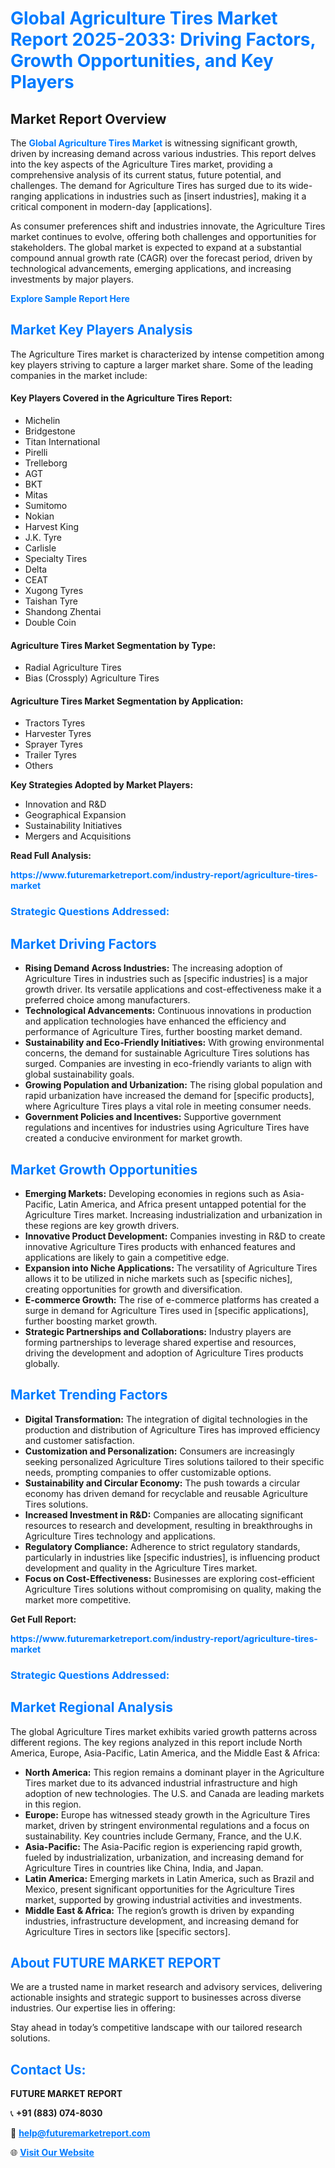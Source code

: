 <h1 style="color: #007BFF;">Global Agriculture Tires Market Report 2025-2033: Driving Factors, Growth Opportunities, and Key Players</h1>

<section id="overview">
<h2>Market Report Overview</h2>
<p>The <a href="https://www.futuremarketreport.com/industry-report/agriculture-tires-market" style="color: #007BFF; text-decoration: none;"><strong>Global Agriculture Tires Market</strong></a> is witnessing significant growth, driven by increasing demand across various industries. This report delves into the key aspects of the Agriculture Tires market, providing a comprehensive analysis of its current status, future potential, and challenges. The demand for Agriculture Tires has surged due to its wide-ranging applications in industries such as [insert industries], making it a critical component in modern-day [applications].</p>
<p>As consumer preferences shift and industries innovate, the Agriculture Tires market continues to evolve, offering both challenges and opportunities for stakeholders. The global market is expected to expand at a substantial compound annual growth rate (CAGR) over the forecast period, driven by technological advancements, emerging applications, and increasing investments by major players.</p>
</section>

<section id="overview">
<p><a href="https://www.futuremarketreport.com/request-sample/reportId=86628" style="color: #007BFF; text-decoration: none;"><strong>Explore Sample Report Here</strong></a></p>
</section>

<section id="key-players">
<h2 style="color: #007BFF;">Market Key Players Analysis</h2>
<p>The Agriculture Tires market is characterized by intense competition among key players striving to capture a larger market share. Some of the leading companies in the market include:</p>
<h4>Key Players Covered in the Agriculture Tires Report:</h4>
<ul><li>Michelin</li><li>Bridgestone</li><li>Titan International</li><li>Pirelli</li><li>Trelleborg</li><li>AGT</li><li>BKT</li><li>Mitas</li><li>Sumitomo</li><li>Nokian</li><li>Harvest King</li><li>J.K. Tyre</li><li>Carlisle</li><li>Specialty Tires</li><li>Delta</li><li>CEAT</li><li>Xugong Tyres</li><li>Taishan Tyre</li><li>Shandong Zhentai</li><li>Double Coin</li></ul>
<h4>Agriculture Tires Market Segmentation by Type:</h4>
<ul><li>Radial Agriculture Tires</li><li>Bias (Crossply) Agriculture Tires</li></ul>

<h4>Agriculture Tires Market Segmentation by Application:</h4>
<ul><li>Tractors Tyres</li><li>Harvester Tyres</li><li>Sprayer Tyres</li><li>Trailer Tyres</li><li>Others</li></ul>
<p><strong>Key Strategies Adopted by Market Players:</strong></p>
<ul>
<li>Innovation and R&D</li>
<li>Geographical Expansion</li>
<li>Sustainability Initiatives</li>
<li>Mergers and Acquisitions</li>
</ul>
</section>

<section>
<p><strong>Read Full Analysis: </strong></p><a href="https://www.futuremarketreport.com/industry-report/agriculture-tires-market" style="color: #007BFF; text-decoration: none;"><strong>https://www.futuremarketreport.com/industry-report/agriculture-tires-market</strong></a>
<h3 style="color: #007BFF;">Strategic Questions Addressed:</h3>
</section>

<section id="driving-factors">
<h2 style="color: #007BFF;">Market Driving Factors</h2>
<ul>
<li><strong>Rising Demand Across Industries:</strong> The increasing adoption of Agriculture Tires in industries such as [specific industries] is a major growth driver. Its versatile applications and cost-effectiveness make it a preferred choice among manufacturers.</li>
<li><strong>Technological Advancements:</strong> Continuous innovations in production and application technologies have enhanced the efficiency and performance of Agriculture Tires, further boosting market demand.</li>
<li><strong>Sustainability and Eco-Friendly Initiatives:</strong> With growing environmental concerns, the demand for sustainable Agriculture Tires solutions has surged. Companies are investing in eco-friendly variants to align with global sustainability goals.</li>
<li><strong>Growing Population and Urbanization:</strong> The rising global population and rapid urbanization have increased the demand for [specific products], where Agriculture Tires plays a vital role in meeting consumer needs.</li>
<li><strong>Government Policies and Incentives:</strong> Supportive government regulations and incentives for industries using Agriculture Tires have created a conducive environment for market growth.</li>
</ul>
</section>

<section id="growth-opportunities">
<h2 style="color: #007BFF;">Market Growth Opportunities</h2>
<ul>
<li><strong>Emerging Markets:</strong> Developing economies in regions such as Asia-Pacific, Latin America, and Africa present untapped potential for the Agriculture Tires market. Increasing industrialization and urbanization in these regions are key growth drivers.</li>
<li><strong>Innovative Product Development:</strong> Companies investing in R&D to create innovative Agriculture Tires products with enhanced features and applications are likely to gain a competitive edge.</li>
<li><strong>Expansion into Niche Applications:</strong> The versatility of Agriculture Tires allows it to be utilized in niche markets such as [specific niches], creating opportunities for growth and diversification.</li>
<li><strong>E-commerce Growth:</strong> The rise of e-commerce platforms has created a surge in demand for Agriculture Tires used in [specific applications], further boosting market growth.</li>
<li><strong>Strategic Partnerships and Collaborations:</strong> Industry players are forming partnerships to leverage shared expertise and resources, driving the development and adoption of Agriculture Tires products globally.</li>
</ul>
</section>

<section id="trending-factors">
<h2 style="color: #007BFF;">Market Trending Factors</h2>
<ul>
<li><strong>Digital Transformation:</strong> The integration of digital technologies in the production and distribution of Agriculture Tires has improved efficiency and customer satisfaction.</li>
<li><strong>Customization and Personalization:</strong> Consumers are increasingly seeking personalized Agriculture Tires solutions tailored to their specific needs, prompting companies to offer customizable options.</li>
<li><strong>Sustainability and Circular Economy:</strong> The push towards a circular economy has driven demand for recyclable and reusable Agriculture Tires solutions.</li>
<li><strong>Increased Investment in R&D:</strong> Companies are allocating significant resources to research and development, resulting in breakthroughs in Agriculture Tires technology and applications.</li>
<li><strong>Regulatory Compliance:</strong> Adherence to strict regulatory standards, particularly in industries like [specific industries], is influencing product development and quality in the Agriculture Tires market.</li>
<li><strong>Focus on Cost-Effectiveness:</strong> Businesses are exploring cost-efficient Agriculture Tires solutions without compromising on quality, making the market more competitive.</li>
</ul>
</section>

<section>
<p><strong>Get Full Report: </strong></p><a href="https://www.futuremarketreport.com/industry-report/agriculture-tires-market" style="color: #007BFF; text-decoration: none;"><strong>https://www.futuremarketreport.com/industry-report/agriculture-tires-market</strong></a>
<h3 style="color: #007BFF;">Strategic Questions Addressed:</h3>
</section>


<section id="regional-analysis">
<h2 style="color: #007BFF;">Market Regional Analysis</h2>
<p>The global Agriculture Tires market exhibits varied growth patterns across different regions. The key regions analyzed in this report include North America, Europe, Asia-Pacific, Latin America, and the Middle East & Africa:</p>
<ul>
<li><strong>North America:</strong> This region remains a dominant player in the Agriculture Tires market due to its advanced industrial infrastructure and high adoption of new technologies. The U.S. and Canada are leading markets in this region.</li>
<li><strong>Europe:</strong> Europe has witnessed steady growth in the Agriculture Tires market, driven by stringent environmental regulations and a focus on sustainability. Key countries include Germany, France, and the U.K.</li>
<li><strong>Asia-Pacific:</strong> The Asia-Pacific region is experiencing rapid growth, fueled by industrialization, urbanization, and increasing demand for Agriculture Tires in countries like China, India, and Japan.</li>
<li><strong>Latin America:</strong> Emerging markets in Latin America, such as Brazil and Mexico, present significant opportunities for the Agriculture Tires market, supported by growing industrial activities and investments.</li>
<li><strong>Middle East & Africa:</strong> The region’s growth is driven by expanding industries, infrastructure development, and increasing demand for Agriculture Tires in sectors like [specific sectors].</li>
</ul>
</section>

<footer>
<h2 style="color: #007BFF;">About FUTURE MARKET REPORT</h2>
<p>We are a trusted name in market research and advisory services, delivering actionable insights and strategic support to businesses across diverse industries. Our expertise lies in offering:</p>

<p>Stay ahead in today’s competitive landscape with our tailored research solutions.</p>

<h2 style="color: #007BFF;">Contact Us:</h2>
<p><strong>FUTURE MARKET REPORT</strong></p>
<p>📞 <strong>+91 (883) 074-8030</strong></p>
<p>📧 <strong><a href="mailto:help@futuremarketreport.com" style="color: #007BFF;">help@futuremarketreport.com</a></strong></p>
<p>🌐 <strong><a href="https://www.futuremarketreport.com/" style="color: #007BFF;">Visit Our Website</a></strong></p>
</footer>